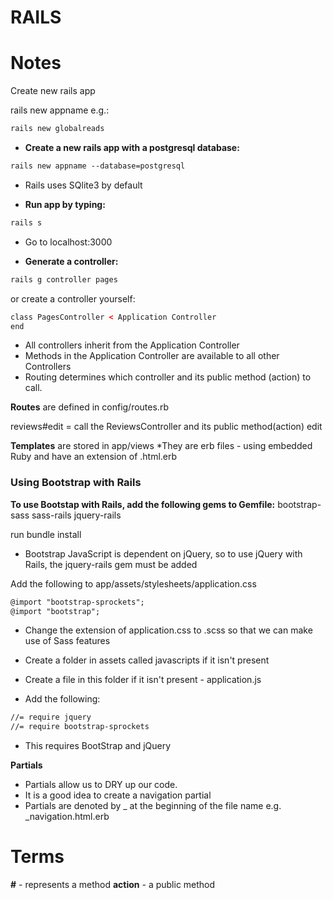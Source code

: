 # RAILS

# Notes

Create new rails app

rails new appname e.g.:

```html
rails new globalreads
```

* **Create a new rails app with a postgresql database:**

```html
rails new appname --database=postgresql
```

* Rails uses SQlite3 by default


* **Run app by typing:**

```html
rails s 
```

* Go to localhost:3000

* **Generate a controller:**

```html
rails g controller pages
```
or create a controller yourself:

```html
class PagesController < Application Controller
end
```

* All controllers inherit from the Application Controller
* Methods in the Application Controller are available to all other Controllers
* Routing determines which controller and its public method (action) to call.

**Routes** are defined in config/routes.rb

reviews#edit = call the ReviewsController and its public method(action) edit

**Templates** are stored in app/views
*They are erb files - using embedded Ruby and have an extension of .html.erb

### Using Bootstrap with Rails

**To use Bootstap with Rails, add the following gems to Gemfile:**
bootstrap-sass
sass-rails
jquery-rails

run bundle install 

* Bootstrap JavaScript is dependent on jQuery, so to use jQuery with Rails, the jquery-rails gem must be added

Add the following to app/assets/stylesheets/application.css
```html
@import "bootstrap-sprockets";
@import "bootstrap";
```

* Change the extension of application.css to .scss so that we can make use of Sass features 

* Create a folder in assets called javascripts if it isn't present
* Create a file in this folder if it isn't present - application.js
* Add the following:
```html
//= require jquery
//= require bootstrap-sprockets
```

* This requires BootStrap and jQuery

**Partials**

* Partials allow us to DRY up our code.
* It is a good idea to create a navigation partial
* Partials are denoted by _ at the beginning of the file name e.g. _navigation.html.erb




# Terms

**#** - represents a method
**action** - a public method

